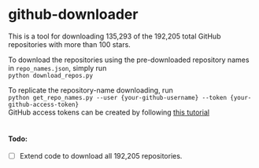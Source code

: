 # github-downloader
This is a tool for downloading 135,293 of the 192,205 total GitHub repositories with more than 100 stars.  

To download the repositories using the pre-downloaded repository names in `repo_names.json`, simply run  
`python download_repos.py`  

To replicate the repository-name downloading, run  
`python get_repo_names.py --user {your-github-username} --token {your-github-access-token}`  
GitHub access tokens can be created by following [this tutorial](https://docs.github.com/en/github/authenticating-to-github/creating-a-personal-access-token)
<br></br>
#### Todo:
- [ ] Extend code to download all 192,205 repositories.
